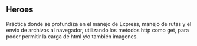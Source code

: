 ## Heroes

Práctica donde se profundiza en el manejo de Express, manejo de rutas y el envio de archivos al navegador, utilizando los metodos http como get, para poder permitir la carga de html y/o también imagenes.